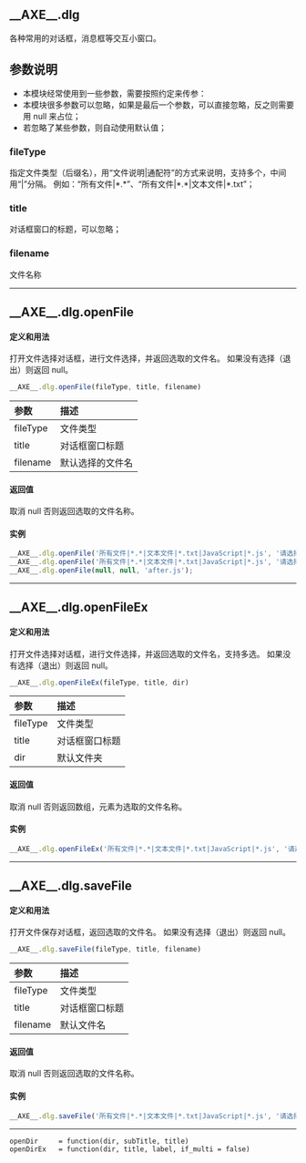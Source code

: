 ## <span id = "axe_dlg">\_\_AXE\_\_.dlg</span>
各种常用的对话框，消息框等交互小窗口。

## <span id = "axe_dlg_parameter_note">参数说明</span>
  * 本模块经常使用到一些参数，需要按照约定来传参：
  * 本模块很多参数可以忽略，如果是最后一个参数，可以直接忽略，反之则需要用 null 来占位；
  * 若忽略了某些参数，则自动使用默认值；

### fileType 
指定文件类型（后缀名），用“文件说明|通配符”的方式来说明，支持多个，中间用“|”分隔。
例如：“所有文件|\*.\*”、“所有文件|\*.\*|文本文件|\*.txt”；

### title
对话框窗口的标题，可以忽略；

### filename
文件名称


---


## <span id = "axe_dlg_openFile">\_\_AXE\_\_.dlg.openFile</span>
#### 定义和用法
打开文件选择对话框，进行文件选择，并返回选取的文件名。
如果没有选择（退出）则返回 null。

```javascript
__AXE__.dlg.openFile(fileType, title, filename)
```

| 参数  | 描述 |
| :---  | :--- |
| fileType | 文件类型 |
| title | 对话框窗口标题 |
| filename | 默认选择的文件名 |

#### 返回值
取消 null
否则返回选取的文件名称。

#### 实例
```javascript
__AXE__.dlg.openFile('所有文件|*.*|文本文件|*.txt|JavaScript|*.js', '请选择文件', 'after.js');
__AXE__.dlg.openFile('所有文件|*.*|文本文件|*.txt|JavaScript|*.js', '请选择文件');
__AXE__.dlg.openFile(null, null, 'after.js');
```

---

## <span id = "axe_dlg_openFileEx">\_\_AXE\_\_.dlg.openFileEx</span>
#### 定义和用法
打开文件选择对话框，进行文件选择，并返回选取的文件名，支持多选。
如果没有选择（退出）则返回 null。

```javascript
__AXE__.dlg.openFileEx(fileType, title, dir)
```

| 参数  | 描述 |
| :---  | :--- |
| fileType | 文件类型 |
| title | 对话框窗口标题 |
| dir | 默认文件夹 |

#### 返回值
取消 null
否则返回数组，元素为选取的文件名称。

#### 实例
```javascript
__AXE__.dlg.openFileEx('所有文件|*.*|文本文件|*.txt|JavaScript|*.js', '请选择文件');
```

---

## <span id = "axe_dlg_saveFile">\_\_AXE\_\_.dlg.saveFile</span>
#### 定义和用法
打开文件保存对话框，返回选取的文件名。
如果没有选择（退出）则返回 null。

```javascript
__AXE__.dlg.saveFile(fileType, title, filename)
```

| 参数  | 描述 |
| :---  | :--- |
| fileType | 文件类型 |
| title | 对话框窗口标题 |
| filename | 默认文件名 |

#### 返回值
取消 null
否则返回选取的文件名称。

#### 实例
```javascript
__AXE__.dlg.saveFile('所有文件|*.*|文本文件|*.txt|JavaScript|*.js', '请选择文件');
```

---


	openDir		= function(dir, subTitle, title)
	openDirEx	= function(dir, title, label, if_multi = false)
